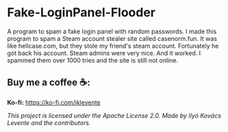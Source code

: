 # Fake-LoginPanel-Flooder
A program to spam a fake login panel with random passwords. I made this program to spam a Steam account stealer site called casenorm.fun. It was like hellcase.com, but they stole my friend's steam account. Fortunately he got back his account. Steam admins were very nice. And it worked. I spammed them over 1000 tries and the site is still not online.

## Buy me a coffee ☕:
**Ko-fi:** https://ko-fi.com/iklevente

*This project is licensed under the Apache License 2.0. Made by Ilyó Kovács Levente and the contributors.*
